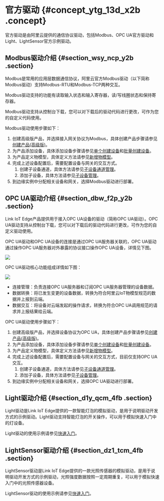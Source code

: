 # 官方驱动 {#concept_ytg_13d_x2b .concept}

官方驱动是由阿里云提供的通信协议驱动，包括Modbus、OPC UA官方驱动和Light、LightSensor官方示例驱动。

## Modbus驱动介绍 {#section_wsy_ncp_y2b .section}

Modbus是常用的应用层数据通信协议，阿里云官方Modbus驱动（以下简称Modbus驱动）支持Modbus-RTU和Modbus-TCP两种交互。

Modbus驱动支持的功能有读取输入状态和输入寄存器，读/写线圈状态和保持寄存器。

Modbus驱动支持从控制台下载，您可以对下载后的驱动代码进行更改，可作为您的自定义代码使用。

Modbus驱动使用步骤如下：

1.  创建高级版产品，并选择接入网关协议为Modbus，具体创建产品步骤请参见[创建产品\(高级版\)](../../../../cn.zh-CN/用户指南/产品与设备/创建产品(高级版).md#)。
2.  为产品添加设备，具体添加设备步骤请参见[单个创建设备](../../../../cn.zh-CN/用户指南/产品与设备/创建设备/单个创建设备.md#)和[批量创建设备](../../../../cn.zh-CN/用户指南/产品与设备/创建设备/批量创建设备.md#)。
3.  为产品定义物模型，具体定义方法请参见[新增物模型](../../../../cn.zh-CN/用户指南/产品与设备/物模型/新增物模型.md#)。
4.  完成上述设备配置后，需要配置设备与网关的交互方式。
    1.  创建子设备通道，具体方法请参见[子设备通道管理](../../../../cn.zh-CN/用户指南/产品与设备/网关与子设备/子设备通道管理.md#)。
    2.  添加子设备，具体方法请参见[子设备管理](../../../../cn.zh-CN/用户指南/产品与设备/网关与子设备/子设备管理.md#)。
5.  到边缘实例中分配相关设备和网关，选择Modbus驱动进行部署。

## OPC UA驱动介绍 {#section_dbw_f2p_y2b .section}

Link IoT Edge产品提供用于接入OPC UA设备的驱动（简称OPC UA驱动）。OPC UA驱动支持从控制台下载，您可以对下载后的驱动代码进行更改，可作为您的自定义驱动使用。

OPC UA驱动和OPC UA设备的连接是通过OPC UA服务器关联的，OPC UA驱动通过操作OPC UA服务器对外暴露的协议接口操作OPC UA设备，详情见下图。

![](http://static-aliyun-doc.oss-cn-hangzhou.aliyuncs.com/assets/img/18136/154393087533401_zh-CN.png)

OPC UA驱动核心功能组成详情如下图：

![](http://static-aliyun-doc.oss-cn-hangzhou.aliyuncs.com/assets/img/18136/154393087533402_zh-CN.png)

-   连接管理：负责连接OPC UA服务器和订阅OPC UA服务器管理的设备数据。
-   数据转换：将已发生变更的设备数据，转换为符合阿里云IoT物模型规范的数据并上报到云端。
-   数据交互：将设备对云端发起的操作请求，转换为符合OPC UA调用规范的请求并上报结果给云端。

OPC UA驱动使用步骤如下：

1.  创建高级版产品，并选择设备协议为OPC UA，具体创建产品步骤请参见[创建产品\(高级版\)](../../../../cn.zh-CN/用户指南/产品与设备/创建产品(高级版).md#)。
2.  为产品添加设备，具体添加设备步骤请参见[单个创建设备](../../../../cn.zh-CN/用户指南/产品与设备/创建设备/单个创建设备.md#)和[批量创建设备](../../../../cn.zh-CN/用户指南/产品与设备/创建设备/批量创建设备.md#)。
3.  为产品定义物模型，具体定义方法请参见[新增物模型](../../../../cn.zh-CN/用户指南/产品与设备/物模型/新增物模型.md#)。
4.  完成上述设备配置后，需要配置设备与网关的交互方式，目前仅支持OPC UA交互。
    1.  创建子设备通道，具体方法请参见[子设备通道管理](../../../../cn.zh-CN/用户指南/产品与设备/网关与子设备/子设备通道管理.md#)。
    2.  添加子设备，具体方法请参见[子设备管理](../../../../cn.zh-CN/用户指南/产品与设备/网关与子设备/子设备管理.md#)。
5.  到边缘实例中分配相关设备和网关，选择OPC UA驱动进行部署。

## Light驱动介绍 {#section_d1y_qcm_4fb .section}

Light驱动是Link IoT Edge提供的一款智能灯泡的模拟驱动，是用于说明驱动开发方式的示例驱动。Light驱动支持智能灯泡的开关操作，可以用于模拟快速入门中的灯设备。

Light驱动的使用示例请参见[快速入门](../../../../cn.zh-CN/快速入门/搭建边缘环境.md#)。

## LightSensor驱动介绍 {#section_dz1_tcm_4fb .section}

LightSensor驱动是Link IoT Edge提供的一款光照传感器的模拟驱动，是用于说明驱动开发方式的示例驱动，光照强度数据按照一定周期重复，可以用于模拟快速入门中的光照传感器设备。

LightSensor驱动的使用示例请参见[快速入门](../../../../cn.zh-CN/快速入门/搭建边缘环境.md#)。

